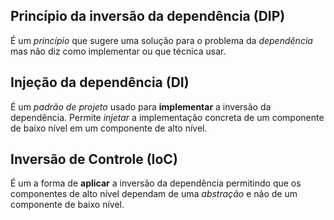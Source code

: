 ## Princípio da inversão da dependência (DIP)
É um *princípio* que sugere uma solução para o problema da *dependência* mas não diz como implementar ou que técnica usar.

## Injeção da dependência (DI)
É um *padrão de projeto* usado para **implementar** a inversão da dependência. Permite *injetar* a implementação concreta de um componente de baixo nível em um componente de alto nível.

## Inversão de Controle (IoC)
É um a forma de **aplicar** a inversão da dependência permitindo que os componentes de alto nível dependam de uma *abstração* e não de um componente de baixo nível.
